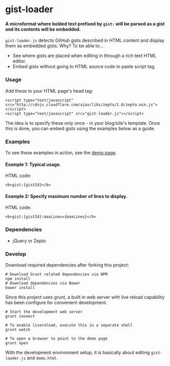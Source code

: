 # gist-loader

#### A microformat where bolded text prefixed by `gist:` will be parsed as a gist and its contents will be embedded.

`gist-loader.js` detects GitHub gists described in HTML content and display them as embedded gists. Why? To be able to...

* See where gists are placed when editing in through a rich text HTML editor.
* Embed gists without going to HTML source code to paste script tag.

### Usage

Add these to your HTML page's head tag:

    <script type="text/javascript" src="http://cdnjs.cloudflare.com/ajax/libs/zepto/1.0/zepto.min.js"></script>
    <script type="text/javascript" src="gist-loader.js"></script>

The idea is to specify these only once - in your blog/site's template. Once this is done, you can embed gists using the examples below as a guide.

### Examples
To see these examples in action, see the [demo page](http://rawgithub.com/kctang/gist-loader/master/demo.html).

#### Example 1: Typical usage.
HTML code:

    <b>gist:{gistId}</b>

#### Example 2: Specify maximum number of lines to display.

HTML code:

    <b>gist:{gistId}:maxLines={maxLines}</b>

### Dependencies

* jQuery or Zepto

### Develop
Download required dependencies after forking this project:

    # Download Grunt related dependencies via NPM
    npm install
    # Download dependencies via Bower
    bower install

Since this project uses grunt, a built in web server with live reload capability has been configure for convenient development.

    # Start the development web server
    grunt connect

    # To enable livereload, execute this in a separate shell
    grunt watch

    # To open a browser to point to the demo page
    grunt open

With the development environment setup, it is basically about editing `gist-loader.js` and `demo.html`.